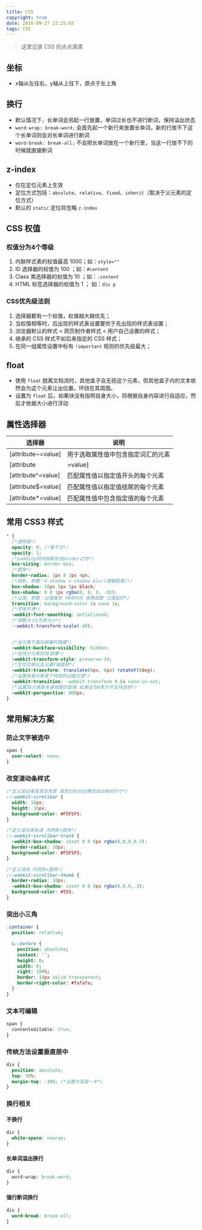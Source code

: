 ```yaml
---
title: CSS
copyright: true
date: 2016-09-27 22:25:03
tags: CSS
---
```


> 这里记录 CSS 的点点滴滴
<!-- more -->

## 坐标
- x轴从左往右，y轴从上往下，原点于左上角

## 换行
- 默认情况下，长单词会另起一行放置，单词过长也不进行断词，保持溢出状态
- `word-wrap: break-word;` 会首先起一个新行来放置长单词，新的行放不下这个长单词则会对长单词进行断词
- `word-break: break-all;` 不会把长单词放在一个新行里，当这一行放不下的时候就直接断词

## z-index
- 仅在定位元素上生效
- 定位方式包括：`absolute`、`relative`、`fixed`、`inherit`（取决于父元素的定位方式）
- 默认的 `static` 定位将忽略 `z-index`

## CSS 权值
### 权值分为4个等级
1. 内联样式表的权值最高 1000；如：`style=""`
2. ID 选择器的权值为 100 ；如：`#content`
3. Class 类选择器的权值为 10 ；如：`.content`
4. HTML 标签选择器的权值为 1 ； 如：`div p`

### CSS优先级法则
1. 选择器都有一个权值，权值越大越优先；
2. 当权值相等时，后出现的样式表设置要优于先出现的样式表设置；
3. 浏览器默认的样式 < 网页制作者样式 < 用户自己设置的样式；
4. 继承的 CSS 样式不如后来指定的 CSS 样式；
5. 在同一组属性设置中标有 `!important` 规则的优先级最大；

## float
- 使用 `float` 脱离文档流时，其他盒子会无视这个元素，但其他盒子内的文本依然会为这个元素让出位置，环绕在其周围。
- 设置为 `float` 后，如果块没有指明自身大小，将根据自身内容进行自适应，然后才依据大小进行浮动

## 属性选择器
| 选择器 | 说明 |
|------------|-------------------------------------|
| [attribute~=value] | 用于选取属性值中包含指定词汇的元素 |
| [attribute|=value] | 用于选取带有以指定值开头的属性值的元素，该值必须是整个单词 |
| [attribute^=value] | 匹配属性值以指定值开头的每个元素 |
| [attribute$=value] | 匹配属性值以指定值结尾的每个元素 |
| [attribute*=value] | 匹配属性值中包含指定值的每个元素 |


## 常用 CSS3 样式
```css
* {
  /*透明度*/
  opacity: 0; /*看不见*/
  opacity: 1;
  /*padding和内容都会在border之内*/
  box-sizing: border-box;
  /*圆角*/
  border-radius: 1px 0 3px 4px;
  /*阴影，参数：h-shadow v-shadow blur(模糊距离)*/
  box-shadow: 10px 5px 5px black;
  box-shadow: 0 0 1px rgba(0, 0, 0, .01);
  /*过渡，参数：过渡属性 持续时间 效果函数 过渡延时*/
  transition: background-color 2s ease 1s;
  /*字体平滑*/
  -webkit-font-smoothing: antialiased;
  /*调整大小1为原大小*/
  --webkit-transform:scale(.48);


  /*当元素不面向屏幕时隐藏*/
  -webkit-backface-visibility: hidden;
  /*支持子元素的3D效果*/
  -webkit-transform-style: preserve-3d;
  /*定位位移以及沿着Y轴旋转*/
  -webkit-transform: translate(0px, 0px) rotateY(0deg);
  /*设置本身元素某个特效的动画过渡*/
  -webkit-transition: -webkit-transform 0.6s ease-in-out;
  /*设置3D元素距本身视图的距离 如果设为0表示不支持透视*/
  -webkit-perspective: 800px;
}
```


## 常用解决方案
### 防止文字被选中
```css
span {
  user-select: none;
}
```

### 改变滚动条样式
```css
/*定义滚动条高宽及背景 高宽分别对应横竖滚动条的尺寸*/
::-webkit-scrollbar {
  width: 16px;
  height: 16px;
  background-color: #F5F5F5;
}

/*定义滚动条轨道 内阴影+圆角*/
::-webkit-scrollbar-track {
  -webkit-box-shadow: inset 0 0 6px rgba(0,0,0,0.3);
  border-radius: 10px;
  background-color: #F5F5F5;
}

/*定义滑块 内阴影+圆角*/
::-webkit-scrollbar-thumb {
  border-radius: 10px;
  -webkit-box-shadow: inset 0 0 6px rgba(0,0,0,.3);
  background-color: #555;
}
```

### 突出小三角
```sass
.container {
  position: relative;

  &::before {
    position: absolute;
    content: '';
    height: 0;
    width: 0;
    right: 100%;
    border: 10px solid transparent;
    border-right-color: #fafafa;
  }
}
```

### 文本可编辑
```css
span {
  contenteditable: true;
}
```

### 传统方法设置垂直居中
```css
div {
  position: absolute;
  top: 50%;
  margin-top: -300; /*设置为高度一半*/
}
```

### 换行相关
#### 不换行
```css
div {
  white-space: nowrap;
}
```

#### 长单词溢出换行
```css
div {
  word-wrap: break-word;
}
```

#### 强行断词换行
```css
div {
  word-break: break-all;
}
```

